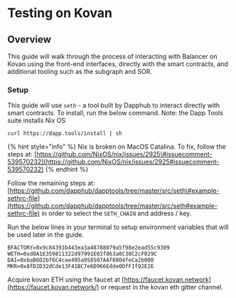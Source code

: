 # Testing on Kovan

## Overview

This guide will walk through the process of interacting with Balancer on Kovan using the front-end interfaces, directly with the smart contracts, and additional tooling such as the subgraph and SOR.

### Setup

This guide will use `seth` - a tool built by Dapphub to interact directly with smart contracts. To install, run the below command. Note: the Dapp Tools suite installs Nix OS 

```
curl https://dapp.tools/install | sh
```

{% hint style="info" %}
Nix is broken on MacOS Catalina. To fix, follow the steps at: [https://github.com/NixOS/nix/issues/2925\#issuecomment-539570232](https://github.com/NixOS/nix/issues/2925#issuecomment-539570232)
{% endhint %}

Follow the remaining steps at: [https://github.com/dapphub/dapptools/tree/master/src/seth\#example-sethrc-file](https://github.com/dapphub/dapptools/tree/master/src/seth#example-sethrc-file) in order to select the `SETH_CHAIN` and address / key.

Run the below lines in your terminal to setup environment variables that will be used later in the guide.

```text
BFACTORY=0x9c84391b443ea3a48788079a5f98e2ead55c9309
WETH=0xd0A1E359811322d97991E03f863a0C30C2cF029C
DAI=0xbaB6D2bf6C4cae495a958507AAf0804feCa2b000
MKR=0x8fD2D32dCde13F41BC7e6D966Edde0DfF1f92E2E
```

Acquire kovan ETH using the faucet at [https://faucet.kovan.network](https://faucet.kovan.network/) or request in the kovan eth gitter channel.

